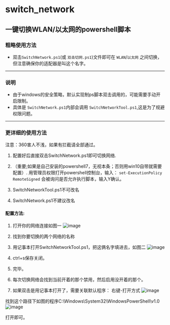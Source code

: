# switch_network
一键切换WLAN/以太网的powershell脚本
---
### 粗略使用方法
- 双击`SwitchNetwork.ps1`(或 `双击切网.ps1`)文件即可在 `WLAN`/`以太网` 之间切换，但注意确保你的适配器是叫这个名字。

---
### 说明
- 由于windows的安全策略，默认实现制ps脚本双击调用的，可能需要手动开启限制。
- 具体是 `SwitchNetwork.ps1`内部会调用 `SwitchNetworkTool.ps1`,这是为了规避权限问题。
---

### 更详细的使用方法
注意：360害人不浅，如果有拦截请全部通过。
 
1.	配置好后直接双击SwitchNetwork.ps1即可切换网络.
2. （重要;如果是自己安装的powershell7，无视本条；否则用win10自带就需要配置）.
  用管理员权限打开powershell控制台，输入：
  `set-ExecutionPolicy RemoteSigned`
  会被询问是否允许执行脚本，输入Y确认。

3. SwitchNetworkTool.ps1不可改名
4. SwitchNetwork.ps1不建议改名
#### 配置方法:
  1. 打开你的网络连接如图一
  ![image](https://user-images.githubusercontent.com/3946606/219015059-66f30a76-8a0e-486d-986e-0670babcaaa8.png)

 
  2. 找到你要切换的两个网络的名称
  3. 用记事本打开SwitchNetworkTool.ps1，把这俩名字填进去，如图二
 ![image](https://user-images.githubusercontent.com/3946606/219015084-a8171874-18e7-4e89-8946-4d27dfe69aa0.png)

  4. ctrl+s保存关闭。
  5. 完毕。
  6. 每次切换网络会找到当前开着的那个禁用，然后启用没开着的那个。
  7. 如果双击是用记事本打开了，需要关联默认程序：
右键-打开方式
 ![image](https://user-images.githubusercontent.com/3946606/219015123-f8ee02e0-771e-465a-8cb9-bb071595104e.png)

找到这个路径下如图的程序C:\Windows\System32\WindowsPowerShell\v1.0
 ![image](https://user-images.githubusercontent.com/3946606/219015139-c41357cb-75e9-4d20-af7e-43995ece6643.png)

打开即可。





